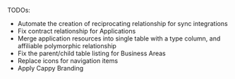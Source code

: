 TODOs:

- Automate the creation of reciprocating relationship for sync integrations
- Fix contract relationship for Applications
- Merge application resources into single table with a type column, and affiliable polymorphic relationship
- Fix the parent/child table listing for Business Areas
- Replace icons for navigation items
- Apply Cappy Branding